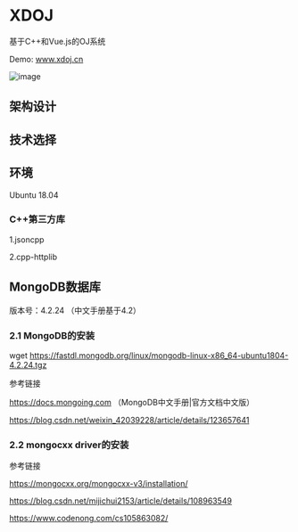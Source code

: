 # XDOJ
基于C++和Vue.js的OJ系统

Demo: www.xdoj.cn

![image](https://user-images.githubusercontent.com/82313079/232279392-7437cd4f-55b6-49e6-a1f7-cf904fb9b17e.png)

## 架构设计

## 技术选择

## 环境

Ubuntu 18.04

### C++第三方库
1.jsoncpp

2.cpp-httplib

## MongoDB数据库

版本号：4.2.24 （中文手册基于4.2）

### 2.1 MongoDB的安装

wget https://fastdl.mongodb.org/linux/mongodb-linux-x86_64-ubuntu1804-4.2.24.tgz

参考链接

https://docs.mongoing.com （MongoDB中文手册|官方文档中文版）

https://blog.csdn.net/weixin_42039228/article/details/123657641

### 2.2 mongocxx driver的安装

参考链接

https://mongocxx.org/mongocxx-v3/installation/

https://blog.csdn.net/mijichui2153/article/details/108963549

https://www.codenong.com/cs105863082/
